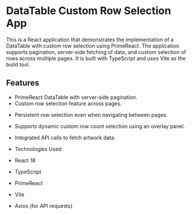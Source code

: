 # DataTable Custom Row Selection App

This is a React application that demonstrates the implementation of a DataTable with custom row selection using PrimeReact. The application supports pagination, server-side fetching of data, and custom selection of rows across multiple pages. It is built with TypeScript and uses Vite as the build tool.

## Features

- PrimeReact DataTable with server-side pagination.
- Custom row selection feature across pages.
* Persistent row selection even when navigating between pages.
+ Supports dynamic custom row count selection using an overlay panel.
- Integrated API calls to fetch artwork data.
* Technologies Used
+ React 18
- TypeScript
* PrimeReact
+ Vite
- Axios (for API requests)

